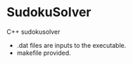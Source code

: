 # SudokuSolver
C++ sudokusolver
  - .dat files are inputs to the executable.
  - makefile provided.
